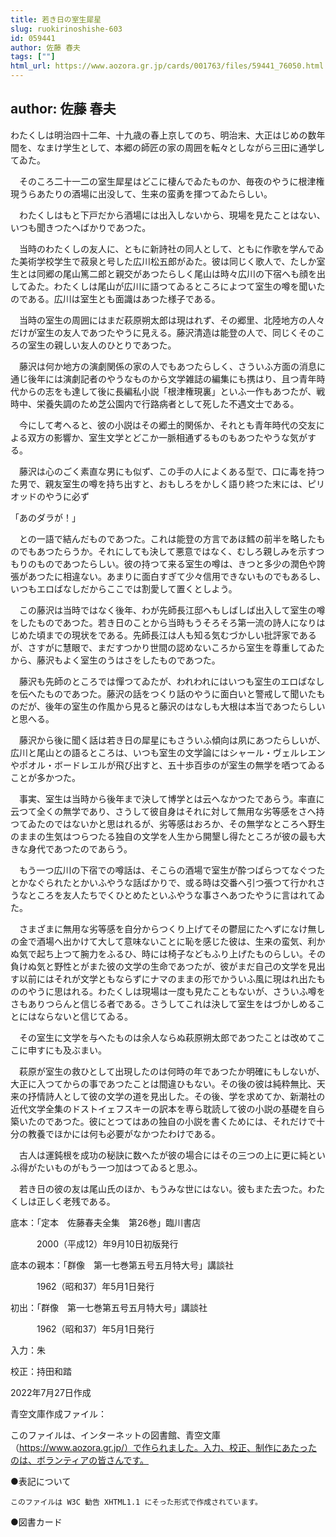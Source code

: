 ```yaml
---
title: 若き日の室生犀星
slug: ruokirinoshishe-603
id: 059441
author: 佐藤 春夫
tags: [""]
html_url: https://www.aozora.gr.jp/cards/001763/files/59441_76050.html
---
```


## author: 佐藤 春夫

わたくしは明治四十二年、十九歳の春上京してのち、明治末、大正はじめの数年間を、なまけ学生として、本郷の師匠の家の周囲を転々としながら三田に通学してゐた。

　そのころ二十一二の室生犀星はどこに棲んでゐたものか、毎夜のやうに根津権現うらあたりの酒場に出没して、生来の蛮勇を揮つてゐたらしい。

　わたくしはもと下戸だから酒場には出入しないから、現場を見たことはない、いつも聞きつたへばかりであつた。

　当時のわたくしの友人に、ともに新詩社の同人として、ともに作歌を学んでゐた美術学校学生で菽泉と号した広川松五郎がゐた。彼は同じく歌人で、たしか室生とは同郷の尾山篤二郎と親交があつたらしく尾山は時々広川の下宿へも顔を出してゐた。わたくしは尾山が広川に語つてゐるところによつて室生の噂を聞いたのである。広川は室生とも面識はあつた様子である。

　当時の室生の周囲にはまだ萩原朔太郎は現はれず、その郷里、北陸地方の人々だけが室生の友人であつたやうに見える。藤沢清造は能登の人で、同じくそのころの室生の親しい友人のひとりであつた。

　藤沢は何か地方の演劇関係の家の人でもあつたらしく、さういふ方面の消息に通じ後年には演劇記者のやうなものから文学雑誌の編集にも携はり、且つ青年時代からの志をも達して後に長編私小説「根津権現裏」といふ一作もあつたが、戦時中、栄養失調のため芝公園内で行路病者として死した不遇文士である。

　今にして考へると、彼の小説はその郷土的関係か、それとも青年時代の交友による双方の影響か、室生文学とどこか一脈相通ずるものもあつたやうな気がする。

　藤沢は心のごく素直な男にも似ず、この手の人によくある型で、口に毒を持つた男で、親友室生の噂を持ち出すと、おもしろをかしく語り終つた末には、ピリオッドのやうに必ず

「あのダラが！」

　との一語で結んだものであつた。これは能登の方言であほ鱈の前半を略したものでもあつたらうか。それにしても決して悪意ではなく、むしろ親しみを示すつもりのものであつたらしい。彼の持つて来る室生の噂は、きつと多少の潤色や誇張があつたに相違ない。あまりに面白すぎて少々信用できないものでもあるし、いつもエロばなしだからここでは割愛して置くとしよう。

　この藤沢は当時ではなく後年、わが先師長江邸へもしばしば出入して室生の噂をしたものであつた。若き日のことから当時もうそろそろ第一流の詩人になりはじめた頃までの現状をである。先師長江は人も知る気むづかしい批評家であるが、さすがに慧眼で、まだすつかり世間の認めないころから室生を尊重してゐたから、藤沢もよく室生のうはさをしたものであつた。

　藤沢も先師のところでは憚つてゐたが、われわれにはいつも室生のエロばなしを伝へたものであつた。藤沢の話をつくり話のやうに面白いと警戒して聞いたものだが、後年の室生の作風から見ると藤沢のはなしも大根は本当であつたらしいと思へる。

　藤沢から後に聞く話は若き日の犀星にもさういふ傾向は夙にあつたらしいが、広川と尾山との語るところは、いつも室生の文学論にはシャール・ヴェルレエンやポオル・ボードレエルが飛び出すと、五十歩百歩のが室生の無学を哂つてゐることが多かつた。

　事実、室生は当時から後年まで決して博学とは云へなかつたであらう。率直に云つて全くの無学であり、さうして彼自身はそれに対して無用な劣等感をさへ持つてゐたのではないかと思はれるが、劣等感はおろか、その無学なところへ野生のままの生気はつらつたる独自の文学を人生から開墾し得たところが彼の最も大きな身代であつたのであらう。

　もう一つ広川の下宿での噂話は、そこらの酒場で室生が酔つぱらつてなぐつたとかなぐられたとかいふやうな話ばかりで、或る時は交番へ引つ張つて行かれさうなところを友人たちでくひとめたといふやうな事さへあつたやうに言はれてゐた。

　さまざまに無用な劣等感を自分からつくり上げてその鬱屈にたへずになけ無しの金で酒場へ出かけて大して意味ないことに恥を感じた彼は、生来の蛮気、利かぬ気で起ち上つて腕力をふるひ、時には椅子などもふり上げたものらしい。その負けぬ気と野性とがまた彼の文学の生命であつたが、彼がまだ自己の文学を見出す以前にはそれが文学ともならずにナマのままの形でかういふ風に現はれ出たもののやうに思はれる。わたくしは現場は一度も見たこともないが、さういふ噂をさもありつらんと信じる者である。さうしてこれは決して室生をはづかしめることにはならないと信じてゐる。

　その室生に文学を与へたものは余人ならぬ萩原朔太郎であつたことは改めてここに申すにも及ぶまい。

　萩原が室生の救ひとして出現したのは何時の年であつたか明確にもしないが、大正に入つてからの事であつたことは間違ひもない。その後の彼は純粋無比、天来の抒情詩人として彼の文学の道を見出した。その後、学を求めてか、新潮社の近代文学全集のドストイェフスキーの訳本を専ら耽読して彼の小説の基礎を自ら築いたのであつた。彼にとつてはあの独自の小説を書くためには、それだけで十分の教養でほかには何も必要がなかつたわけである。

　古人は運鈍根を成功の秘訣に数へたが彼の場合にはその三つの上に更に純といふ得がたいものがもう一つ加はつてゐると思ふ。

　若き日の彼の友は尾山氏のほか、もうみな世にはない。彼もまた去つた。わたくしは正しく老残である。













底本：「定本　佐藤春夫全集　第26巻」臨川書店

　　　2000（平成12）年9月10日初版発行

底本の親本：「群像　第一七巻第五号五月特大号」講談社

　　　1962（昭和37）年5月1日発行

初出：「群像　第一七巻第五号五月特大号」講談社

　　　1962（昭和37）年5月1日発行

入力：朱

校正：持田和踏

2022年7月27日作成

青空文庫作成ファイル：

このファイルは、インターネットの図書館、青空文庫（https://www.aozora.gr.jp/）で作られました。入力、校正、制作にあたったのは、ボランティアの皆さんです。











●表記について


	このファイルは W3C 勧告 XHTML1.1 にそった形式で作成されています。







●図書カード